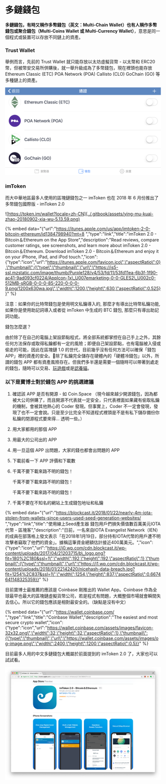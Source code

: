 # 多鏈錢包

**多鏈錢包，有時又稱作多幣錢包（英文：Multi-Chain Wallet）**也有人稱作多幣錢包或聚合錢包**（Multi-Coins Wallet 或 Multi-Currency Wallet）**，意思是同一個程式或裝置可以存放不同鏈上的資產。

### Trust Wallet

舉例而言，先前的 Trust Wallet 就只能存放以太坊虛擬貨幣 - 以太幣和 ERC20 幣，但被幣安交易所併購後，就一舉升級成為了多幣錢包，現在裡頭也能存放 Ethereum Classic \(ETC\) POA Network \(POA\) Callisto \(CLO\) GoChain \(GO\) 等多種鏈上的資產。

![Trust Wallet &#x73FE;&#x5728;&#x652F;&#x63F4;&#x4E0D;&#x540C;&#x93C8;&#x4E0A;&#x7684;&#x8CC7;&#x7522;](../.gitbook/assets/img_0607.PNG)

### imToken

而大中華地區最多人使用的區塊鏈錢包之一 imToken 也在 2018 年 6 月份推出了多幣錢包國際版 - imToken 2.0 

![https://token.im/wallet?locale=zh-CN](../.gitbook/assets/ying-mu-kuai-zhao-20180902-xia-wu-5.13.59.png)

{% embed data="{\"url\":\"https://itunes.apple.com/us/app/imtoken-2-0-bitcoin-ethereum/id1384798940?mt=8 \",\"type\":\"link\",\"title\":\"‎imToken 2.0 - Bitcoin＆Ethereum on the App Store\",\"description\":\"‎Read reviews, compare customer ratings, see screenshots, and learn more about imToken 2.0 - Bitcoin＆Ethereum. Download imToken 2.0 - Bitcoin＆Ethereum and enjoy it on your iPhone, iPad, and iPod touch.\",\"icon\":{\"type\":\"icon\",\"url\":\"https://itunes.apple.com/favicon.ico\",\"aspectRatio\":0},\"thumbnail\":{\"type\":\"thumbnail\",\"url\":\"https://is5-ssl.mzstatic.com/image/thumb/Purple128/v4/53/fd/11/53fd11ea-6b3f-1f90-ac41-9ad093cf0224/AppIcon-1x\_U007emarketing-0-0-GLES2\_U002c0-512MB-sRGB-0-0-0-85-220-0-0-0-9.png/1200x630wa.jpg\",\"width\":1200,\"height\":630,\"aspectRatio\":0.525}}" %}

注意：如果你的比特幣錢包是使用明文私鑰導入的, 那麼才有導出比特幣私鑰功能, 如果你是使用助記詞導入或者從 imToken 中生成的 BTC 錢包, 那麼只有導出助記詞功能。

錢包怎麼選？

由於除了在自己的電腦上架設節點程式，將全部系統都掌控在自己手上之外，其餘任何方法保存或取得私鑰都有一定的風險；即便自己架設節點，也有電腦被入侵或偷走的可能，因此在區塊鏈 1.0 的世代，目前幾乎沒有任何方法可以確保「錢包 APP」裡的資產的安全。除了私鑰完全儲存在硬體內的「硬體冷錢包」以外，所謂的錢包 APP 都有資產風險存在。但我們多半還是需要一個隨時可以帶著到處走的錢包，隨時可以交易、[玩遊戲](../qu-zhong-xin-hua-yong-dapp/undefined-1.md)或是[認養貓](../qu-zhong-xin-hua-yong-dapp/cang-collectibles/jia-mi-cryptokitties.md)。

### 以下是寶博士對於錢包 APP 的挑選建議

1. 確認該 APP 是否有開源 - 如 Coin.Space （現今越來越少開源錢包，因為都被大公司併購了，而且開源不代表就一定安全，只代表裡面如果藏有偷取私鑰的機制，會被其他熱心的 Coder 發現。但事實上，Coder 不一定會發現，發現了也不一定會說。只是至少比完全不知道程式裡頭是不是有私下儲存備份你私鑰的閉源程式要來得... 透明一些。）
2. 用大家都用的那個 APP
3. 用最大的公司出的 APP
4. 用一旦這個 APP 出問題，大家的錢也都會出問題的 APP
5. 下載前看一下 APP 評價和下載數
6. 千萬不要下載來路不明的錢包！

   千萬不要下載來路不明的錢包！

   千萬不要下載來路不明的錢包！

7. 千萬不要在不知名的網站上生成錢包地址和私鑰

{% embed data="{\"url\":\"https://blockcast.it/2018/01/22/nearly-4m-iota-stolen-from-wallets-since-users-used-seed-generation-websites/ \",\"type\":\"link\",\"title\":\"使用線上Seed產生器 錢包用戶們損失價值數百萬美元IOTA代幣 - 區塊客\",\"description\":\"日前，一名來自IOTA Evangelist Network（IEN）的成員在部落格上發文表示「在2018年1月19日，部分持有IOTA代幣的用戶遭不明攻擊者竊取了他們的資金」。據稱這筆資金總額估計接近400萬美元。\",\"icon\":{\"type\":\"icon\",\"url\":\"https://i0.wp.com/cdn.blockcast.it/wp-content/uploads/2017/04/21203715/b\_logo.png?fit=180%2C180&ssl=1\",\"width\":192,\"height\":192,\"aspectRatio\":1},\"thumbnail\":{\"type\":\"thumbnail\",\"url\":\"https://i1.wp.com/cdn.blockcast.it/wp-content/uploads/2018/01/22142420/nicehash-data-breach.jpg?fit=1254%2C837&ssl=1\",\"width\":1254,\"height\":837,\"aspectRatio\":0.6674641148325359}}" %}

  
目前寶博士最推薦的應該是 Coinbase 剛推出的 Wallet App。Coinbase 作為全球最早也最大的區塊鏈虛擬貨幣公司，若是程式有問題，大概整個市場就會瞬間失去信心。所以它的錢包應該是相對最安全的。（缺點是沒有中文）

{% embed data="{\"url\":\"https://wallet.coinbase.com/ \",\"type\":\"link\",\"title\":\"Coinbase Wallet\",\"description\":\"The easiest and most secure crypto wallet\",\"icon\":{\"type\":\"icon\",\"url\":\"https://wallet.coinbase.com/assets/images/favicon-32x32.png\",\"width\":32,\"height\":32,\"aspectRatio\":1},\"thumbnail\":{\"type\":\"thumbnail\",\"url\":\"https://wallet.coinbase.com/assets/images/og-image.png\",\"width\":2400,\"height\":1200,\"aspectRatio\":0.5}}" %}

  
目前最多人用的中文多鏈錢包大概屬於前面提到的 imToken 2.0 了，大家也可以試試看。

![](../.gitbook/assets/ying-mu-kuai-zhao-20180902-xia-wu-5.12.58.png)

